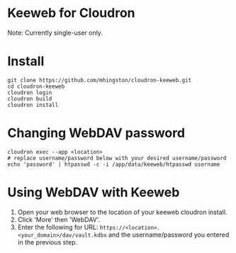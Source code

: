 Keeweb for Cloudron
===================

Note: Currently single-user only.

# Install

    git clone https://github.com/mhingston/cloudron-keeweb.git
    cd cloudron-keeweb
    cloudron login
    cloudron build
    cloudron install

# Changing WebDAV password

    cloudron exec --app <location>
    # replace username/password below with your desired username/password
    echo 'password' | htpasswd -c -i /app/data/keeweb/htpasswd username

# Using WebDAV with Keeweb

1. Open your web browser to the location of your keeweb cloudron install.
2. Click 'More' then 'WebDAV'.
3. Enter the following for URL: `https://<location>.<your_domain>/dav/vault.kdbx` and the username/password you entered in the previous step.
